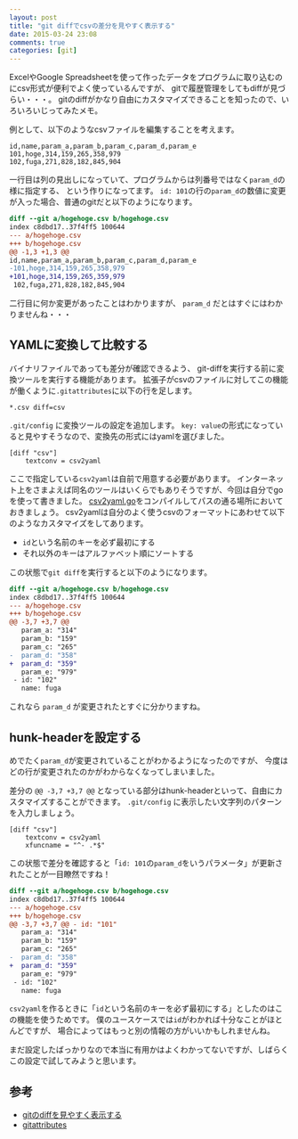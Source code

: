 ```yaml
---
layout: post
title: "git diffでcsvの差分を見やすく表示する"
date: 2015-03-24 23:08
comments: true
categories: [git]
---
```


ExcelやGoogle Spreadsheetを使って作ったデータをプログラムに取り込むのにcsv形式が便利でよく使っているんですが、
gitで履歴管理をしてもdiffが見づらい・・・。
gitのdiffがかなり自由にカスタマイズできることを知ったので、いろいろいじってみたメモ。

<!-- More -->

例として、以下のようなcsvファイルを編集することを考えます。

``` plain hogehoge.csv
id,name,param_a,param_b,param_c,param_d,param_e
101,hoge,314,159,265,358,979
102,fuga,271,828,182,845,904
```

一行目は列の見出しになっていて、プログラムからは列番号ではなく`param_d`の様に指定する、
という作りになってます。
`id: 101`の行の`param_d`の数値に変更が入った場合、普通のgitだと以下のようになります。

``` diff git-diff
diff --git a/hogehoge.csv b/hogehoge.csv
index c8dbd17..37f4ff5 100644
--- a/hogehoge.csv
+++ b/hogehoge.csv
@@ -1,3 +1,3 @@
id,name,param_a,param_b,param_c,param_d,param_e
-101,hoge,314,159,265,358,979
+101,hoge,314,159,265,359,979
 102,fuga,271,828,182,845,904
```

二行目に何か変更があったことはわかりますが、
`param_d` だとはすぐにはわかりませんね・・・


## YAMLに変換して比較する

バイナリファイルであっても差分が確認できるよう、
git-diffを実行する前に変換ツールを実行する機能があります。
拡張子がcsvのファイルに対してこの機能が働くように`.gitattributes`に以下の行を足します。

``` plain .gitattributes
*.csv diff=csv
```

`.git/config` に変換ツールの設定を追加します。
`key: value`の形式になっていると見やすそうなので、変換先の形式にはyamlを選びました。

``` plain .git/config
[diff "csv"]
    textconv = csv2yaml
```

ここで指定している`csv2yaml`は自前で用意する必要があります。
インターネット上をさまよえば同名のツールはいくらでもありそうですが、今回は自分でgoを使って書きました。
[csv2yaml.go](https://gist.github.com/shogo82148/8f19cb771dc6f91308a7)をコンパイルしてパスの通る場所においておきましょう。
csv2yamlは自分のよく使うcsvのフォーマットにあわせて以下のようなカスタマイズをしてあります。

- `id`という名前のキーを必ず最初にする
- それ以外のキーはアルファベット順にソートする

この状態で`git diff`を実行すると以下のようになります。

``` diff git-diff
diff --git a/hogehoge.csv b/hogehoge.csv
index c8dbd17..37f4ff5 100644
--- a/hogehoge.csv
+++ b/hogehoge.csv
@@ -3,7 +3,7 @@
   param_a: "314"
   param_b: "159"
   param_c: "265"
-  param_d: "358"
+  param_d: "359"
   param_e: "979"
 - id: "102"
   name: fuga
```

これなら `param_d` が変更されたとすぐに分かりますね。

## hunk-headerを設定する

めでたく`param_d`が変更されていることがわかるようになったのですが、
今度はどの行が変更されたのかがわからなくなってしまいました。

差分の `@@ -3,7 +3,7 @@` となっている部分はhunk-headerといって、自由にカスタマイズすることができます。
`.git/config` に表示したい文字列のパターンを入力しましょう。

``` plain .git/config
[diff "csv"]
    textconv = csv2yaml
    xfuncname = "^- .*$"
```

この状態で差分を確認すると「`id: 101`の`param_d`をいうパラメータ」が更新されたことが一目瞭然ですね！

``` diff git-diff
diff --git a/hogehoge.csv b/hogehoge.csv
index c8dbd17..37f4ff5 100644
--- a/hogehoge.csv
+++ b/hogehoge.csv
@@ -3,7 +3,7 @@ - id: "101"
   param_a: "314"
   param_b: "159"
   param_c: "265"
-  param_d: "358"
+  param_d: "359"
   param_e: "979"
 - id: "102"
   name: fuga
```

`csv2yaml`を作るときに「`id`という名前のキーを必ず最初にする」としたのはこの機能を使うためです。
僕のユースケースでは`id`がわかれば十分なことがほとんどですが、
場合によってはもっと別の情報の方がいいかもしれませんね。

まだ設定したばっかりなので本当に有用かはよくわかってないですが、しばらくこの設定で試してみようと思います。

## 参考

- [gitのdiffを見やすく表示する](http://qiita.com/YasuOza/items/c472f803dab51b7d4f51)
- [gitattributes](http://git-scm.com/docs/gitattributes)
